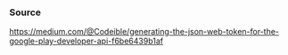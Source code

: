 ### Source

https://medium.com/@Codeible/generating-the-json-web-token-for-the-google-play-developer-api-f6be6439b1af
